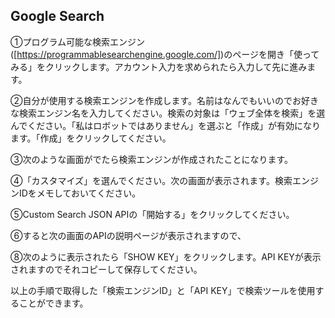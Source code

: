 ## Google Search

①プログラム可能な検索エンジン([https://programmablesearchengine.google.com/])のページを開き「使ってみる」をクリックします。アカウント入力を求められたら入力して先に進みます。



②自分が使用する検索エンジンを作成します。名前はなんでもいいのでお好きな検索エンジン名を入力してください。検索の対象は「ウェブ全体を検索」を選んでください。「私はロボットではありません」を選ぶと「作成」が有効になります。「作成」をクリックしてください。


③次のような画面がでたら検索エンジンが作成されたことになります。


④「カスタマイズ」を選んでください。次の画面が表示されます。検索エンジンIDをメモしておいてください。


⑤Custom Search JSON APIの「開始する」をクリックしてください。


⑥すると次の画面のAPIの説明ページが表示されますので、


⑧次のように表示されたら「SHOW KEY」をクリックします。API KEYが表示されますのでそれコピーして保存してください。


以上の手順で取得した「検索エンジンID」と「API KEY」で検索ツールを使用することができます。
